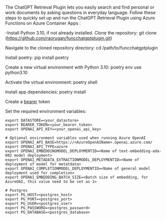  The ChatGPT Retrieval Plugin lets you easily search and find personal or work documents by asking questions in everyday language.
 Follow these steps to quickly set up and run the ChatGPT Retrieval Plugin using Azure Functions on Azure Container Apps :

 -Install Python 3.10, if not already installed.
 Clone the repository: git clone (https://github.com/raorugan/funcchatgptplugin.git)

Navigate to the cloned repository directory: cd /path/to/funcchatgptplugin

Install poetry: pip install poetry

Create a new virtual environment with Python 3.10: poetry env use python3.10

Activate the virtual environment: poetry shell

Install app dependencies: poetry install

Create a [bearer](https://github.com/openai/chatgpt-retrieval-plugin/tree/main#general-environment-variables) token

Set the required environment variables:
```
export DATASTORE=<your_datastore>
export BEARER_TOKEN=<your_bearer_token>
export OPENAI_API_KEY=<your_openai_api_key>

# Optional environment variables used when running Azure OpenAI
export OPENAI_API_BASE=https://<AzureOpenAIName>.openai.azure.com/
export OPENAI_API_TYPE=azure
export OPENAI_EMBEDDINGMODEL_DEPLOYMENTID=<Name of text-embedding-ada-002 model deployment>
export OPENAI_METADATA_EXTRACTIONMODEL_DEPLOYMENTID=<Name of deployment of model for metatdata>
export OPENAI_COMPLETIONMODEL_DEPLOYMENTID=<Name of general model deployment used for completion>
export OPENAI_EMBEDDING_BATCH_SIZE=<Batch size of embedding, for AzureOAI, this value need to be set as 1>

# Postgres
export PG_HOST=<postgres_host>
export PG_PORT=<postgres_port>
export PG_USER=<postgres_user>
export PG_PASSWORD=<postgres_password>
export PG_DATABASE=<postgres_database>
